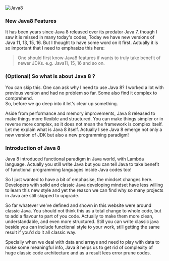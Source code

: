 ![Java8](data/java-features/assets/java8.jpg)

### New Java8 Features

It has been years since Java 8 released over its predator 
Java 7, though I saw it is missed in many today's codes, 
Today we have new versions of Java 11, 13, 15, 16.
But I thought to have some word on it first. Actually it is so important 
that I need to emphasize this here:

>One should first know Java8 features if wants to 
    truly take benefit of newer JDKs. e.g. Java11, 15, 16 and so on.</strong>


### (Optional) So what is about Java 8 ?
You can skip this. 
One can ask why I need to use Java 8? I worked a lot with previous
version and had no problem so far. Some also find it complex 
to comprehend.  
So, before we go deep into it let's clear up something.

Aside from performance and memory improvements, Java 8 released to make things more flexible and structured. 
You can make things simpler or in reverse more complex, so it does not mean the framework is complex itself.
Let me explain what is Java 8 itself. Actually I see Java 8 emerge not only a new version
of JDK but also a new programming paradigm!

### Introduction of Java 8

Java 8 introduced functional paradigm in Java world, with Lambda language. 
Actually you still write Java but you can tell Java to take benefit of 
functional programming languages inside Java codes too! 

So I just wanted to have a bit of emphasise, the mindset changes here.
Developers with solid and classic Java developing mindset have less willing to learn this new style
and yet the reason we can find why so many projects in Java are still skipped 
to upgrade. 

So far whatever we've defined and shown in this website were around classic Java. 
You should not think this as a total change to whole code, but to add a flavour to 
part of you code. Actually to make them more clean, understandable, and even more structured.
Still you can write classic java beside you can include functional style
to your work, still getting the same result if you'd do it all classic way.

Specially when we deal with data and arrays and need to play with data to make 
some meaningful info, Java 8 helps us to get rid of complexity of huge classic 
code architecture and as a result lees error prune codes.

